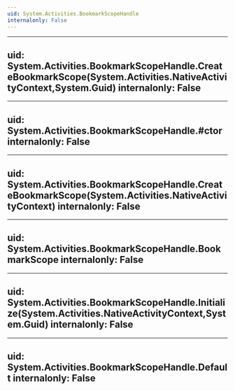 ```yaml
---
uid: System.Activities.BookmarkScopeHandle
internalonly: False
---
```


---
uid: System.Activities.BookmarkScopeHandle.CreateBookmarkScope(System.Activities.NativeActivityContext,System.Guid)
internalonly: False
---

---
uid: System.Activities.BookmarkScopeHandle.#ctor
internalonly: False
---

---
uid: System.Activities.BookmarkScopeHandle.CreateBookmarkScope(System.Activities.NativeActivityContext)
internalonly: False
---

---
uid: System.Activities.BookmarkScopeHandle.BookmarkScope
internalonly: False
---

---
uid: System.Activities.BookmarkScopeHandle.Initialize(System.Activities.NativeActivityContext,System.Guid)
internalonly: False
---

---
uid: System.Activities.BookmarkScopeHandle.Default
internalonly: False
---
